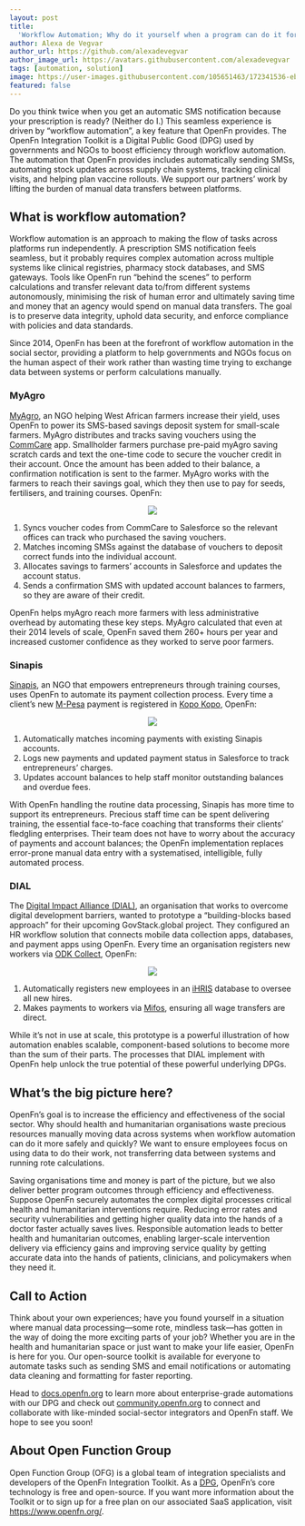 ```yaml
---
layout: post
title:
  'Workflow Automation; Why do it yourself when a program can do it for you?'
author: Alexa de Vegvar
author_url: https://github.com/alexadevegvar
author_image_url: https://avatars.githubusercontent.com/alexadevegvar
tags: [automation, solution]
image: https://user-images.githubusercontent.com/105651463/172341536-ebde5ca0-12b8-4a8a-bb40-da9442701df3.png
featured: false
---
```


Do you think twice when you get an automatic SMS notification because your
prescription is ready? (Neither do I.) This seamless experience is driven by
“workflow automation”, a key feature that OpenFn provides. The OpenFn
Integration Toolkit is a Digital Public Good (DPG) used by governments and NGOs
to boost efficiency through workflow automation. The automation that OpenFn
provides includes automatically sending SMSs, automating stock updates across
supply chain systems, tracking clinical visits, and helping plan vaccine
rollouts. We support our partners’ work by lifting the burden of manual data
transfers between platforms.

<!--truncate-->

## What is workflow automation?

Workflow automation is an approach to making the flow of tasks across platforms
run independently. A prescription SMS notification feels seamless, but it
probably requires complex automation across multiple systems like clinical
registries, pharmacy stock databases, and SMS gateways. Tools like OpenFn run
“behind the scenes” to perform calculations and transfer relevant data to/from
different systems autonomously, minimising the risk of human error and
ultimately saving time and money that an agency would spend on manual data
transfers. The goal is to preserve data integrity, uphold data security, and
enforce compliance with policies and data standards.

Since 2014, OpenFn has been at the forefront of workflow automation in the
social sector, providing a platform to help governments and NGOs focus on the
human aspect of their work rather than wasting time trying to exchange data
between systems or perform calculations manually.

### MyAgro

[MyAgro](https://www.myagro.org/), an NGO helping West African farmers increase
their yield, uses OpenFn to power its SMS-based savings deposit system for
small-scale farmers. MyAgro distributes and tracks saving vouchers using the
[CommCare](https://www.dimagi.com/commcare/) app. Smallholder farmers purchase
pre-paid myAgro saving scratch cards and text the one-time code to secure the
voucher credit in their account. Once the amount has been added to their
balance, a confirmation notification is sent to the farmer. MyAgro works with
the farmers to reach their savings goal, which they then use to pay for seeds,
fertilisers, and training courses. OpenFn:

<p align="center">
  <img src="https://user-images.githubusercontent.com/105651463/172341045-62a3eebd-98fb-4189-987f-06bbdb03ac30.png" />
</p>

1. Syncs voucher codes from CommCare to Salesforce so the relevant offices can
   track who purchased the saving vouchers.
2. Matches incoming SMSs against the database of vouchers to deposit correct
   funds into the individual account.
3. Allocates savings to farmers’ accounts in Salesforce and updates the account
   status.
4. Sends a confirmation SMS with updated account balances to farmers, so they
   are aware of their credit.

OpenFn helps myAgro reach more farmers with less administrative overhead by
automating these key steps. MyAgro calculated that even at their 2014 levels of
scale, OpenFn saved them 260+ hours per year and increased customer confidence
as they worked to serve poor farmers.

### Sinapis

[Sinapis](https://sinapis.org/), an NGO that empowers entrepreneurs through
training courses, uses OpenFn to automate its payment collection process. Every
time a client’s new
[M-Pesa](https://www.vodafone.com/about-vodafone/what-we-do/consumer-products-and-services/m-pesa/globalmerchants)
payment is registered in [Kopo Kopo](https://kopokopo.co.ke/), OpenFn:

<p align="center">
  <img src="https://user-images.githubusercontent.com/105651463/172341175-5505b647-93dc-44af-9143-00ebdd0b5bae.png" />
</p>

1. Automatically matches incoming payments with existing Sinapis accounts.
2. Logs new payments and updated payment status in Salesforce to track
   entrepreneurs’ charges.
3. Updates account balances to help staff monitor outstanding balances and
   overdue fees.

With OpenFn handling the routine data processing, Sinapis has more time to
support its entrepreneurs. Precious staff time can be spent delivering training,
the essential face-to-face coaching that transforms their clients’ fledgling
enterprises. Their team does not have to worry about the accuracy of payments
and account balances; the OpenFn implementation replaces error-prone manual data
entry with a systematised, intelligible, fully automated process.

### DIAL

The [Digital Impact Alliance (DIAL)](https://digitalimpactalliance.org/), an
organisation that works to overcome digital development barriers, wanted to
prototype a “building-blocks based approach” for their upcoming GovStack.global
project. They configured an HR workflow solution that connects mobile data
collection apps, databases, and payment apps using OpenFn. Every time an
organisation registers new workers via
[ODK Collect](https://docs.opendatakit.org/collect-intro/), OpenFn:

<p align="center">
  <img src="https://user-images.githubusercontent.com/105651463/172341214-06a1e74b-c1e3-45e4-83c8-4a60af5a9d2d.png" />
</p>

1. Automatically registers new employees in an [iHRIS](https://www.ihris.org/)
   database to oversee all new hires.
2. Makes payments to workers via
   [Mifos](https://www.google.com/aclk?sa=l&ai=DChcSEwicha-ltsnnAhUB1N4KHY8hDEoYABAAGgJ3Yg&sig=AOD64_27g900G2RtoQsW0km9iT4Oq262ag&q=&ved=2ahUKEwj8wKeltsnnAhVSxYUKHVcrBbUQ0Qx6BAgMEAE&adurl=),
   ensuring all wage transfers are direct.

While it’s not in use at scale, this prototype is a powerful illustration of how
automation enables scalable, component-based solutions to become more than the
sum of their parts. The processes that DIAL implement with OpenFn help unlock
the true potential of these powerful underlying DPGs.

## What’s the big picture here?

OpenFn’s goal is to increase the efficiency and effectiveness of the social
sector. Why should health and humanitarian organisations waste precious
resources manually moving data across systems when workflow automation can do it
more safely and quickly? We want to ensure employees focus on using data to do
their work, not transferring data between systems and running rote calculations.

Saving organisations time and money is part of the picture, but we also deliver
better program outcomes through efficiency and effectiveness. Suppose OpenFn
securely automates the complex digital processes critical health and
humanitarian interventions require. Reducing error rates and security
vulnerabilities and getting higher quality data into the hands of a doctor
faster actually saves lives. Responsible automation leads to better health and
humanitarian outcomes, enabling larger-scale intervention delivery via
efficiency gains and improving service quality by getting accurate data into the
hands of patients, clinicians, and policymakers when they need it.

## Call to Action

Think about your own experiences; have you found yourself in a situation where
manual data processing—some rote, mindless task—has gotten in the way of doing
the more exciting parts of your job? Whether you are in the health and
humanitarian space or just want to make your life easier, OpenFn is here for
you. Our open-source toolkit is available for everyone to automate tasks such as
sending SMS and email notifications or automating data cleaning and formatting
for faster reporting.

Head to [docs.openfn.org](http://docs.openfn.org/) to learn more about
enterprise-grade automations with our DPG and check out
[community.openfn.org](http://community.openfn.org/) to connect and collaborate
with like-minded social-sector integrators and OpenFn staff. We hope to see you
soon!

## About Open Function Group

Open Function Group (OFG) is a global team of integration specialists and
developers of the OpenFn Integration Toolkit. As a
[DPG](https://digitalpublicgoods.net/), OpenFn’s core technology is free and
open-source. If you want more information about the Toolkit or to sign up for a
free plan on our associated SaaS application, visit https://www.openfn.org/.
